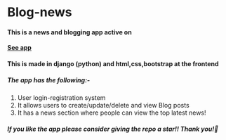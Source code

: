 # Blog-news

#### This is a news and blogging app active on 
**[See app](https://newsblogme.herokuapp.com)**
#### This is made in django (python) and html,css,bootstrap at the frontend 
##### The app has the following:-
1. User login-registration system
2. It allows users to create/update/delete and view Blog posts
3. It has a news section where people can view the top latest news!

##### If you like the app please consider giving the repo a star!! Thank you!🌟
